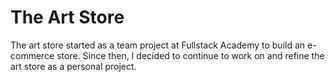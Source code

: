# The Art Store

The art store started as a team project at Fullstack Academy to build an e-commerce store. Since then, I decided to continue to work on and refine the art store as a personal project.


